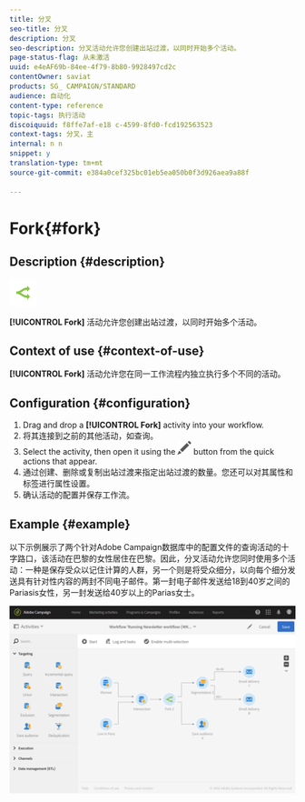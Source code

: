 ```yaml
---
title: 分叉
seo-title: 分叉
description: 分叉
seo-description: 分叉活动允许您创建出站过渡，以同时开始多个活动。
page-status-flag: 从未激活
uuid: e4eAF69b-84ee-4f79-8b80-9928497cd2c
contentOwner: saviat
products: SG_ CAMPAIGN/STANDARD
audience: 自动化
content-type: reference
topic-tags: 执行活动
discoiquuid: f8ffe7af-e18 c-4599-8fd0-fcd192563523
context-tags: 分叉，主
internal: n n
snippet: y
translation-type: tm+mt
source-git-commit: e384a0cef325bc01eb5ea050b0f3d926aea9a88f

---
```



# Fork{#fork}

## Description {#description}

![](assets/fork.png)

**[!UICONTROL Fork]** 活动允许您创建出站过渡，以同时开始多个活动。

## Context of use {#context-of-use}

**[!UICONTROL Fork]** 活动允许您在同一工作流程内独立执行多个不同的活动。

## Configuration {#configuration}

1. Drag and drop a **[!UICONTROL Fork]** activity into your workflow.
1. 将其连接到之前的其他活动，如查询。
1. Select the activity, then open it using the ![](assets/edit_darkgrey-24px.png) button from the quick actions that appear.
1. 通过创建、删除或复制出站过渡来指定出站过渡的数量。您还可以对其属性和标签进行属性设置。
1. 确认活动的配置并保存工作流。

## Example {#example}

以下示例展示了两个针对Adobe Campaign数据库中的配置文件的查询活动的十字路口，该活动在巴黎的女性居住在巴黎。因此，分叉活动允许您同时使用多个活动：一种是保存受众以记住计算的人群，另一个则是将受众细分，以向每个细分发送具有针对性内容的两封不同电子邮件。第一封电子邮件发送给18到40岁之间的Pariasis女性，另一封发送给40岁以上的Parias女士。

![](assets/wkf_fork_example.png)

